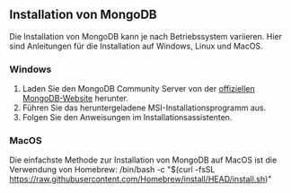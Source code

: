 ## Installation von MongoDB

Die Installation von MongoDB kann je nach Betriebssystem variieren. Hier sind Anleitungen für die Installation auf Windows, Linux und MacOS.

### Windows

1. Laden Sie den MongoDB Community Server von der [offiziellen MongoDB-Website](https://www.mongodb.com/try/download/community) herunter.
2. Führen Sie das heruntergeladene MSI-Installationsprogramm aus.
3. Folgen Sie den Anweisungen im Installationsassistenten.

### MacOS
Die einfachste Methode zur Installation von MongoDB auf MacOS ist die Verwendung von Homebrew: 
/bin/bash -c "$(curl -fsSL https://raw.githubusercontent.com/Homebrew/install/HEAD/install.sh)"


